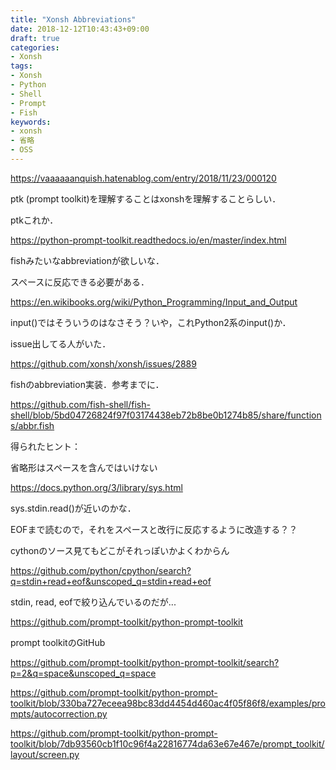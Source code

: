 ```yaml
---
title: "Xonsh Abbreviations"
date: 2018-12-12T10:43:43+09:00
draft: true
categories:
- Xonsh
tags:
- Xonsh
- Python
- Shell
- Prompt
- Fish
keywords:
- xonsh
- 省略
- OSS
---
```


https://vaaaaaanquish.hatenablog.com/entry/2018/11/23/000120

ptk (prompt toolkit)を理解することはxonshを理解することらしい．



ptkこれか．

https://python-prompt-toolkit.readthedocs.io/en/master/index.html



fishみたいなabbreviationが欲しいな．

スペースに反応できる必要がある．

https://en.wikibooks.org/wiki/Python_Programming/Input_and_Output

input()ではそういうのはなさそう？いや，これPython2系のinput()か．



issue出してる人がいた．

https://github.com/xonsh/xonsh/issues/2889



fishのabbreviation実装．参考までに．

https://github.com/fish-shell/fish-shell/blob/5bd04726824f97f03174438eb72b8be0b1274b85/share/functions/abbr.fish

得られたヒント：

省略形はスペースを含んではいけない



https://docs.python.org/3/library/sys.html

sys.stdin.read()が近いのかな．

EOFまで読むので，それをスペースと改行に反応するように改造する？？



cythonのソース見てもどこがそれっぽいかよくわからん

https://github.com/python/cpython/search?q=stdin+read+eof&unscoped_q=stdin+read+eof

stdin, read, eofで絞り込んでいるのだが...



https://github.com/prompt-toolkit/python-prompt-toolkit

prompt toolkitのGitHub





https://github.com/prompt-toolkit/python-prompt-toolkit/search?p=2&q=space&unscoped_q=space

https://github.com/prompt-toolkit/python-prompt-toolkit/blob/330ba727eceea98bc83dd4454d460ac4f05f86f8/examples/prompts/autocorrection.py

https://github.com/prompt-toolkit/python-prompt-toolkit/blob/7db93560cb1f10c96f4a22816774da63e67e467e/prompt_toolkit/layout/screen.py